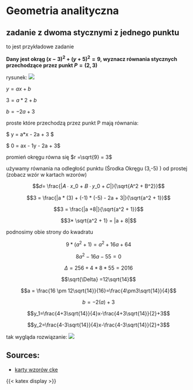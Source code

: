 # Geometria analityczna
## zadanie z dwoma stycznymi z jednego punktu

to jest przykładowe zadanie

**Dany jest okrąg $(x-3)^2 + (y+5)^2 = 9$, wyznacz równania stycznych przechodzące przez punkt $P = (2, 3)$**

rysunek:
![](/zad-geo-analityczna.png)

$y = ax + b$

$3 = a * 2 + b$

$b = -2a + 3$

proste które przechodzą przez punkt P mają równania:

$ y = a*x - 2a + 3 $

$ 0 = ax - 1y - 2a + 3$

promień okręgu równa się $r =\sqrt{9} = 3$

używamy równania na odległość punktu (Środka Okręgu (3,-5) ) od prostej (zobacz wzór w kartach wzorów)

$$𝑑= \frac{|𝐴 ⋅ 𝑥_0 + 𝐵 ⋅ 𝑦_0 + 𝐶|}{\sqrt{A^2 + B^2}}$$

$$3 = \frac{|a * (3) + (-1) * (-5) - 2a + 3|}{\sqrt{a^2 + 1}}$$

$$3 = \frac{|a +8|}{\sqrt{a^2 + 1}}$$

$$3* \sqrt{a^2 + 1} = |a + 8|$$

podnosimy obie strony do kwadratu

$$9 * (a^2+1) = a^2 +16a + 64$$

$$8a^2 -16a - 55 = 0$$

$$\Delta = 256 + 4 * 8*55 = 2016$$

$$\sqrt{\Delta} =12\sqrt{14}$$

$$a = \frac{16 \pm 12\sqrt{14}}{16}=\frac{4\pm3\sqrt{14}}{4}$$

$$b = -2(a)+3$$

$$y_1=\frac{4+3\sqrt{14}}{4}x-\frac{4+3\sqrt{14}}{2}+3$$

$$y_2=\frac{4-3\sqrt{14}}{4}x-\frac{4-3\sqrt{14}}{2}+3$$

tak wygląda rozwiązanie:
![](/rozwiazanie-geo-analityczna.png)

## Sources:
- [karty wzorów cke](https://www.cke.gov.pl/images/_EGZAMIN_MATURALNY_OD_2023/Informatory/wybrane_wzory_matematyczne_EM2023.pdf#page=24)

{{< katex display >}}
